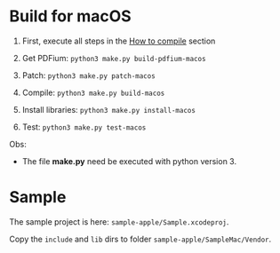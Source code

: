 # Build for macOS

1. First, execute all steps in the [How to compile](https://github.com/paulocoutinhox/pdfium-lib/tree/master?tab=readme-ov-file#how-to-compile) section

2. Get PDFium:
```python3 make.py build-pdfium-macos```

3. Patch:
```python3 make.py patch-macos```

4. Compile:
```python3 make.py build-macos```

5. Install libraries:
```python3 make.py install-macos```

6. Test:
```python3 make.py test-macos```

Obs:
- The file **make.py** need be executed with python version 3.

# Sample

The sample project is here: `sample-apple/Sample.xcodeproj`.

Copy the `include` and `lib` dirs to folder `sample-apple/SampleMac/Vendor`.

